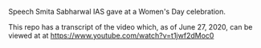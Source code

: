 
Speech Smita Sabharwal IAS gave at a Women's Day celebration.

This repo has a transcript of the video which, as of June 27, 2020, can be viewed at at https://www.youtube.com/watch?v=t1jwf2dMoc0 

